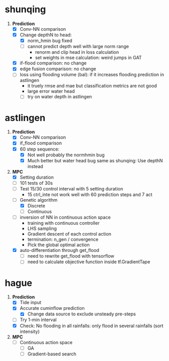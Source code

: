 
# shunqing

1. **Prediction**
    - [x] Conv-NN comparison
    - [x] Change depthN to head: 
        - [x] norm_hmin bug fixed
        - [ ] cannot predict depth well with large norm range
            - renorm and clip head in loss calculation
            - set weights in mse calculation: weird jumps in GAT
    - [x] if-flood comparison: no change
    - [x] edge fusion comparison: no change
    - [ ] loss using flooding volume (bal): if it increases flooding prediction in astlingen
        - it truely rmse and mae but classification metrics are not good
        - large error water head
        - [ ] try on water depth in astlingen

# astlingen

1. **Prediction**
    - [x] Conv-NN comparison
    - [x] if_flood comparison
    - [x] 60 step sequence: 
        - [x] Not well probably the normhmin bug
        - [x] Much better but water head bug same as shunqing: Use depthN instead

2. **MPC**
    - [x] Setting duration
    - [ ] 101 tests of 30s
    - [ ] Test 15/30 control interval with 5 setting duration
        - 15 ctrl_inte not work well with 60 prediction steps and 7 act
    - [ ] Genetic algorithm
        - [x] Discrete
        - [ ] Continuous
    - [ ] inversion of NN in continuous action space
        - training with continuous controller
        - LHS sampling
        - Gradient descent of each control action
        - termination: n_gen / convergence
        - Pick the global optimal action
    - [x] auto-differentiation through get_flood
        - [ ] need to rewrite get_flood with tensorflow
        - [ ] need to calculate objective function inside tf.GradientTape
    <!-- - [ ] Mating could not produce the required number of (unique) offsprings -->

# hague

1. **Prediction**
    - [x] Tide input
    - [x] Accurate cuminflow prediction
        - [x] Change data source to exclude unsteady pre-steps
    - [ ] Try 1-min interval
    - [x] Check: No flooding in all rainfalls: only flood in several rainfalls (sort intensity)

2. **MPC**
    - [ ] Continuous action space
        - [ ] GA
        - [ ] Gradient-based search

